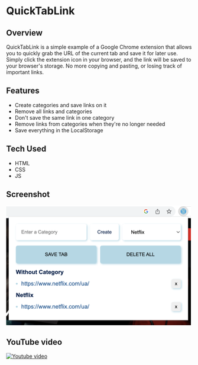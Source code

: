 # **QuickTabLink**

## **Overview**

QuickTabLink is a simple example of a Google Chrome extension that allows you to quickly grab the URL of the current tab and save it for later use. Simply click the extension icon in your browser, and the link will be saved to your browser's storage. No more copying and pasting, or losing track of important links.

## **Features**

- Create categories and save links on it
- Remove all links and categories
- Don't save the same link in one category
- Remove links from categories when they're no longer needed
- Save everything in the LocalStorage

## **Tech Used**

-	HTML
-	CSS
-	JS

## **Screenshot**

![](./screenshot.png) 

## **YouTube video**

[![Youtube video](https://markdown-videos.deta.dev/youtube/UW_MLB6hyNM)](https://youtu.be/UW_MLB6hyNM)

